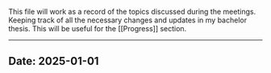 This file will work as a record of the topics discussed during the meetings. Keeping track of all the necessary changes and updates in my bachelor thesis. This will be useful for the [[Progress]] section. 
***
## **Date:** 2025-01-01



